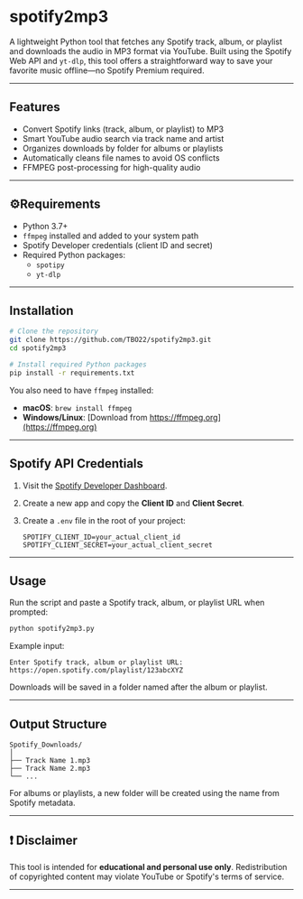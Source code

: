 # spotify2mp3

A lightweight Python tool that fetches any Spotify track, album, or playlist and downloads the audio in MP3 format via YouTube. Built using the Spotify Web API and `yt-dlp`, this tool offers a straightforward way to save your favorite music offline—no Spotify Premium required.

---

## Features

- Convert Spotify links (track, album, or playlist) to MP3  
- Smart YouTube audio search via track name and artist  
- Organizes downloads by folder for albums or playlists  
- Automatically cleans file names to avoid OS conflicts  
- FFMPEG post-processing for high-quality audio  

---

## ⚙Requirements

- Python 3.7+
- `ffmpeg` installed and added to your system path
- Spotify Developer credentials (client ID and secret)
- Required Python packages:
  - `spotipy`
  - `yt-dlp`

---

## Installation

```bash
# Clone the repository
git clone https://github.com/TBO22/spotify2mp3.git
cd spotify2mp3

# Install required Python packages
pip install -r requirements.txt
```

You also need to have `ffmpeg` installed:

- **macOS**: `brew install ffmpeg`
- **Windows/Linux**: [Download from https://ffmpeg.org](https://ffmpeg.org)

---

## Spotify API Credentials

1. Visit the [Spotify Developer Dashboard](https://developer.spotify.com/dashboard).
2. Create a new app and copy the **Client ID** and **Client Secret**.
3. Create a `.env` file in the root of your project:

    ```env
    SPOTIFY_CLIENT_ID=your_actual_client_id
    SPOTIFY_CLIENT_SECRET=your_actual_client_secret
    ```

---

## Usage

Run the script and paste a Spotify track, album, or playlist URL when prompted:

```bash
python spotify2mp3.py
```

Example input:

```
Enter Spotify track, album or playlist URL: https://open.spotify.com/playlist/123abcXYZ
```

Downloads will be saved in a folder named after the album or playlist.

---

## Output Structure

```
Spotify_Downloads/
│
├── Track Name 1.mp3
├── Track Name 2.mp3
└── ...
```

For albums or playlists, a new folder will be created using the name from Spotify metadata.

---

## ❗ Disclaimer

This tool is intended for **educational and personal use only**. Redistribution of copyrighted content
may violate YouTube or Spotify's terms of service.

---
